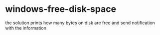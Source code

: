 # windows-free-disk-space
the solution prints how many bytes on disk are free and send notification with the information
